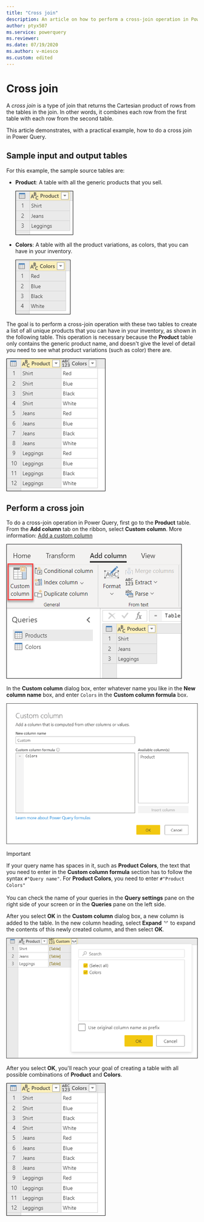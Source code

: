 ```yaml
---
title: "Cross join"
description: An article on how to perform a cross-join operation in Power Query. 
author: ptyx507
ms.service: powerquery
ms.reviewer: 
ms.date: 07/19/2020
ms.author: v-miesco
ms.custom: edited
---
```


# Cross join

A *cross join* is a type of join that returns the Cartesian product of rows from the tables in the join. In other words, it combines each row from the first table with each row from the second table.

This article demonstrates, with a practical example, how to do a cross join in Power Query.

## Sample input and output tables

For this example, the sample source tables are:

* **Product**: A table with all the generic products that you sell.

   ![Sample Product table containing three different products](images/me-cross-join-products-table.png "Sample Product table")

* **Colors**: A table with all the product variations, as colors, that you can have in your inventory.

   ![Sample Colors table containing four different colors](images/me-cross-join-colors-table.png "Sample Colors table")

The goal is to perform a cross-join operation with these two tables to create a list of all unique products that you can have in your inventory, as shown in the following table. This operation is necessary because the **Product** table only contains the generic product name, and doesn't give the level of detail you need to see what product variations (such as color) there are.

![Final table after cross join listing each product with four different colors, for a total of 12 rows](images/me-cross-join-final-table.png "Final table after cross join operation")

## Perform a cross join

To do a cross-join operation in Power Query, first go to the **Product** table. From the **Add column** tab on the ribbon, select **Custom column**. More information: [Add a custom column](add-custom-column.md)

![Custom column command](images/me-cross-join-add-column-icon.png "Custom column command")

In the **Custom column** dialog box, enter whatever name you like in the **New column name** box, and enter `Colors` in the **Custom column formula** box.

![Custom column for cross-join](images/me-cross-join-add-column-window.png "Custom column for cross-join")

>[!IMPORTANT]
>If your query name has spaces in it, such as **Product Colors**, the text that you need to enter in the **Custom column formula** section has to follow the syntax ```#"Query name"```. For **Product Colors**, you need to enter ```#"Product Colors"```<br>
<br>You can check the name of your queries in the **Query settings** pane on the right side of your screen or in the **Queries** pane on the left side.

After you select **OK** in the **Custom column** dialog box, a new column is added to the table. In the new column heading, select **Expand** ![Expand](images/expand-icon.png) to expand the contents of this newly created column, and then select **OK**.

![Cross-join custom column added](images/me-cross-join-new-table-column.png "Cross-join custom column added")

After you select **OK**, you'll reach your goal of creating a table with all possible combinations of **Product** and **Colors**. 

![Final table with each of the three products (shirt, jeans, and leggings) each listed with four colors (red, blue, black, and white)](images/me-cross-join-final-table-2.png "Final table with each of the three products (shirt, jeans, and leggings) each listed with four colors (red, blue, black, and white)")
